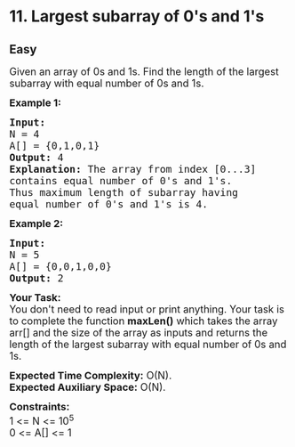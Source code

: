 # 11. Largest subarray of 0's and 1's
## Easy 
<div class="problem-statement">
                <p></p><p><span style="font-size:18px">Given an array of 0s and 1s. Find the length of the largest subarray with equal number of 0s and 1s.</span></p>

<p><span style="font-size:18px"><strong>Example 1:</strong></span></p>

<pre><span style="font-size:18px"><strong>Input:
</strong>N = 4
A[] = {0,1,0,1}
<strong>Output: </strong>4<strong>
Explanation: </strong>The array from index [0...3]
contains equal number of 0's and 1's.
Thus maximum length of subarray having
equal number of 0's and 1's is 4.</span>
</pre>

<p><span style="font-size:18px"><strong>Example 2:</strong></span></p>

<pre><span style="font-size:18px"><strong>Input:
</strong>N = 5
A[] = {0,0,1,0,0}
<strong>Output: </strong>2</span></pre>

<p><span style="font-size:18px"><strong>Your Task:</strong><br>
You don't need to read input or print anything. Your task is to complete the function&nbsp;<strong>maxLen()</strong>&nbsp;which takes the array arr[] and the size of the array as inputs and returns the length of the largest subarray with equal number of 0s and 1s.</span></p>

<p><span style="font-size:18px"><strong>Expected Time Complexity:</strong>&nbsp;O(N).<br>
<strong>Expected Auxiliary Space:</strong>&nbsp;O(N).</span></p>

<p><span style="font-size:18px"><strong>Constraints:</strong><br>
1 &lt;= N &lt;= 10<sup>5</sup><br>
0 &lt;= A[] &lt;= 1</span></p>
 <p></p>
            </div>